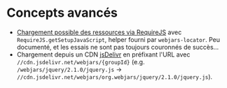 # Concepts avancés

- [Chargement possible des ressources via RequireJS](https://jamesward.com/2014/02/19/official-support-for-requirejs-in-webjars/) avec `RequireJS.getSetupJavaScript`, helper fourni par `webjars-locator`. Peu documenté, et les essais ne sont pas toujours couronnés de succès…
- Chargement depuis un CDN [jsDelivr](http://www.jsdelivr.com/) en préfixant l'URL avec `//cdn.jsdelivr.net/webjars/{groupId}` (e.g. `/webjars/jquery/2.1.0/jquery.js` → `//cdn.jsdelivr.net/webjars/org.webjars/jquery/2.1.0/jquery.js`).